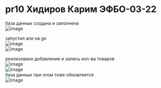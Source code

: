 # pr10 Хидиров Карим ЭФБО-03-22
база данных создана и заполнена  
![image](https://github.com/user-attachments/assets/4c6e04ed-b2d0-438c-95f6-9d47fd736f25)  

запустил апи на go  
![image](https://github.com/user-attachments/assets/d5b7a4ad-ec02-481e-af39-ecd513cb7280)  
![image](https://github.com/user-attachments/assets/8ac7ab14-6267-43bd-b7dd-29ad3e2265d9)

реализовано добавление и запись кол-ва товаров  
![image](https://github.com/user-attachments/assets/77ef1f23-8795-4dd0-b5a8-67a8537fac29)  
![image](https://github.com/user-attachments/assets/474c82a7-6de4-4ad7-9778-afdb0a3792da)  
база данных при этом тоже обновляется  
![image](https://github.com/user-attachments/assets/f267e68f-22a7-4a7e-ba4e-91afcf9b6914)




